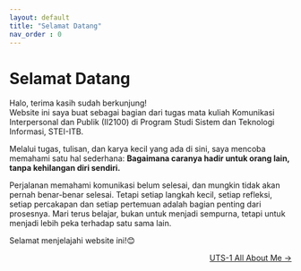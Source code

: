 ```yaml
---
layout: default
title: "Selamat Datang" 
nav_order : 0
--- 
```


# Selamat Datang 

Halo, terima kasih sudah berkunjung! <br>
Website ini saya buat sebagai bagian dari tugas mata kuliah Komunikasi Interpersonal dan Publik (II2100) di Program Studi Sistem dan Teknologi Informasi, STEI-ITB.


Melalui tugas, tulisan, dan karya kecil yang ada di sini, saya mencoba memahami satu hal sederhana:
__Bagaimana caranya hadir untuk orang lain, tanpa kehilangan diri sendiri.__


Perjalanan memahami komunikasi belum selesai, dan mungkin tidak akan pernah benar-benar selesai. Tetapi setiap langkah kecil, setiap refleksi, setiap percakapan dan setiap pertemuan adalah bagian penting dari prosesnya. Mari terus belajar, bukan untuk menjadi sempurna, tetapi untuk menjadi lebih peka terhadap satu sama lain. 

Selamat menjelajahi website ini!😊

<p align="right">
  <a href="1%20UTS-1%20All%20About%20Me.html">UTS-1 All About Me →</a>
</p>
